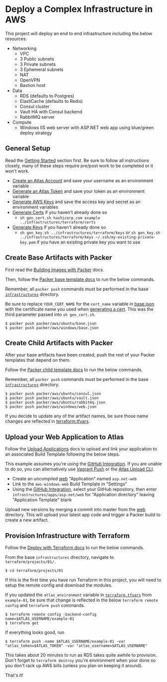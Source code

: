 # Deploy a Complex Infrastructure in AWS

This project will deploy an end to end infrastructure including the below resources.

- Networking
  - VPC
  - 3 Public subnets
  - 3 Private subnets
  - 3 Ephemeral subnets
  - NAT
  - OpenVPN
  - Bastion host
- Data
  - RDS (defaults to Postgres)
  - ElastiCache (defaults to Redis)
  - Consul cluster
  - Vault HA with Consul backend
  - RabbitMQ server
- Compute
  - Windows IIS web server with ASP.NET web app using blue/green deploy strategy

## General Setup

Read the [Getting Started](../../../README.md#getting-started) section first. Be sure to follow all instructions closely, many of these steps require pre/post work to be completed or it won't work.

- [Create an Atlas Account](../../../../setup/general.md#create-atlas-account) and save your username as an environment variable
- [Generate an Atlas Token](../../../../setup/general.md#generate-atlas-token) and save your token as an environment variable
- [Generate AWS Keys](../../../../setup/general.md#generate-aws-keys) and save the access key and secret as an environment variables
- [Generate Certs](../../../../setup/general.md#generate-certs) if you haven't already done so
  - `sh gen_cert.sh hashicorp.com example ../infrastructures/terraform/certs`
- [Generate Keys](../../../../setup/general.md#generate-keys) if you haven't already done so
  - `sh gen_key.sh ../infrastructures/terraform/keys` or `sh gen_key.sh ../infrastructures/terraform/keys ~/.ssh/my-existing-private-key.pem` if you have an existing private key you want to use

## Create Base Artifacts with Packer

First read the [Building Images with Packer](../../../../setup/general.md#building-images-with-packer) docs.

Then, follow the [Packer base template docs](../../../../setup/general.md#base-packer-templates) to run the below commands.

Remember, all `packer push` commands must be performed in the base [`infrastructures`](../../../.) directory.

Be sure to replace `YOUR_CERT_NAME` for the `cert_name` variable in [base.json](../../../packer/aws/ubuntu/base.json#L13) with the certificate name you used when [generating a cert](../../../../setup/general.md#generate-certs). This was the third parameter passed into `sh gen_cert.sh`.

    $ packer push packer/aws/ubuntu/base.json
    $ packer push packer/aws/windows/base.json

## Create Child Artifacts with Packer

After your base artifacts have been created, push the rest of your Packer templates that depend on them.

Follow the [Packer child template docs](../../../../setup/general.md#child-packer-templates) to run the below commands.

Remember, all `packer push` commands must be performed in the base [`infrastructures`](../../../.) directory.

    $ packer push packer/aws/ubuntu/consul.json
    $ packer push packer/aws/ubuntu/vault.json
    $ packer push packer/aws/ubuntu/rabbitmq.json
    $ packer push packer/aws/windows/web.json

If you decide to update any of the artifact names, be sure those name changes are reflected in [terraform.tfvars](terraform.tfvars#L36-L47).

## Upload your Web Application to Atlas

Follow the [Upload Applications](../../../../setup/general.md#upload-applications) docs to upload and link your application to an associated Build Template following the below steps.

This example assumes you're using the [GitHub Integration](https://atlas.hashicorp.com/help/applications/uploading#github). If you are unable to do so, you can alternatively use [Vagrant Push](https://atlas.hashicorp.com/help/applications/uploading#vagrant-push) or the [Atlas Upload CLI](https://atlas.hashicorp.com/help/applications/uploading#upload-cli).

- Create an uncompiled [web](../../../apps/asp.net/web) "Application" named `asp.net-web`
- Link to the `aws-windows-web` Build Template in "Settings"
- Using the [GitHub Integration](../../../../setup/general.md#github-integration), select your GitHub repository, then enter `infrastructures/apps/asp.net/web` for "Application directory" leaving "Application Template" blank

Upload new versions by merging a commit into master from the [web](../../../apps/asp.net/web) directory. This will upload your latest app code and trigger a Packer build to create a new artifact.

## Provision Infrastructure with Terraform

Follow the [Deploy with Terraform docs](../../../../setup/general.md#deploy-with-terraform) to run the below commands.

From the base `infrastructures` directory, navigate to `terraform/projects/01/.`

    $ cd terraform/projects/01

If this is the first time you have run Terraform in this project, you will need to setup the remote config and download the modules.

If you updated the `atlas_environment` variable in [`terraform.tfvars`](terraform.tfvars#L17) from `example-01`, be sure that change is reflected in the below `terraform remote config` and `terraform push` commands.

    $ terraform remote config -backend-config name=$ATLAS_USERNAME/example-01
    $ terraform get

If everything looks good, run

    $ terraform push -name $ATLAS_USERNAME/example-01 -var "atlas_token=$ATLAS_TOKEN" -var "atlas_username=$ATLAS_USERNAME"

This takes about 20 minutes to run as RDS takes quite awhile to provision. Don't forget to `terraform destroy` you're environment when your done so you don't rack up AWS bills (unless you plan on keeping it around).

That's it!
